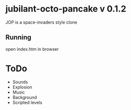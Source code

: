 # jubilant-octo-pancake v 0.1.2

JOP is a space-invaders style clone

## Running

open index.htm in browser

# ToDo

- Sounds
- Explosion
- Music
- Background
- Scripted levels
